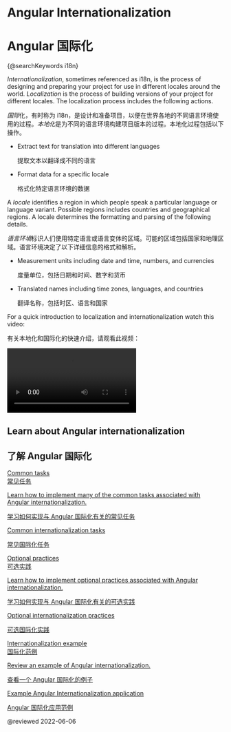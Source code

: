 # Angular Internationalization

# Angular 国际化

{@searchKeywords i18n}

*Internationalization*, sometimes referenced as i18n, is the process of designing and preparing your project for use in different locales around the world.
*Localization* is the process of building versions of your project for different locales.
The localization process includes the following actions.

*国际*化，有时称为 i18n，是设计和准备项目，以便在世界各地的不同语言环境使用的过程。*本地化*是为不同的语言环境构建项目版本的过程。本地化过程包括以下操作。

* Extract text for translation into different languages

  提取文本以翻译成不同的语言

* Format data for a specific locale

  格式化特定语言环境的数据

A *locale* identifies a region in which people speak a particular language or language variant.
Possible regions includes countries and geographical regions.
A locale determines the formatting and parsing of the following details.

*语言环境*标识人们使用特定语言或语言变体的区域。可能的区域包括国家和地理区域。语言环境决定了以下详细信息的格式和解析。

* Measurement units including date and time, numbers, and currencies

  度量单位，包括日期和时间、数字和货币

* Translated names including time zones, languages, and countries

  翻译名称，包括时区、语言和国家

For a quick introduction to localization and internationalization watch this video:

有关本地化和国际化的快速介绍，请观看此视频：

<div class="video-container">

  <video controls>
    <source src="http://videos.angular.cn/Introduction to Internationalization in Angular-KNTN-nsbV7M.webm" type="video/webm">
    <source src="http://videos.angular.cn/Introduction to Internationalization in Angular-KNTN-nsbV7M.mp4" type="video/mp4">
    <track src="http://videos.angular.cn/Introduction to Internationalization in Angular-KNTN-nsbV7M.en.vtt" label="English" kind="subtitles" srclang="en">
    <track src="http://videos.angular.cn/Introduction to Internationalization in Angular-KNTN-nsbV7M.cn.vtt" label="简体中文" kind="subtitles" srclang="cn" default>
    <p>注意：本视频不支持 IE 浏览器</p>
  </video>

</div>

## Learn about Angular internationalization

## 了解 Angular 国际化

<div class="card-container">
    <a href="guide/i18n-common-overview" class="docs-card" title="Common internationalization tasks">
        <section>Common tasks</section>
    <section>常见任务</section>
        <p>Learn how to implement many of the common tasks associated with Angular internationalization.</p>
    <p>学习如何实现与 Angular 国际化有关的常见任务</p>
        <p class="card-footer">Common internationalization tasks</p>
    <p class="card-footer">常见国际化任务</p>
    </a>
    <a href="guide/i18n-optional-overview" class="docs-card" title="Optional internationalization tasks">
        <section>Optional practices</section>
    <section>可选实践</section>
        <p>Learn how to implement optional practices associated with Angular internationalization.</p>
    <p>学习如何实现与 Angular 国际化有关的可选实践</p>
        <p class="card-footer">Optional internationalization practices</p>
    <p class="card-footer">可选国际化实践</p>
    </a>
    <a href="guide/i18n-example" class="docs-card" title="Internationalization example">
        <section>Internationalization example</section>
    <section>国际化范例</section>
        <p>Review an example of Angular internationalization.</p>
    <p>查看一个 Angular 国际化的例子</p>
        <p class="card-footer">Example Angular Internationalization application</p>
    <p class="card-footer">Angular 国际化应用范例</p>
    </a>
</div>

<!-- links -->

<!-- external links -->

<!-- end links -->

@reviewed 2022-06-06
